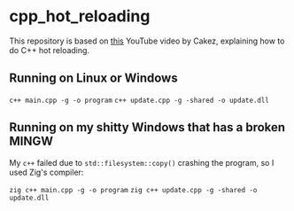 # cpp_hot_reloading

This repository is based on [this](https://www.youtube.com/watch?v=QAeRxfeFAo0) YouTube video by Cakez, explaining how to do C++ hot reloading.

## Running on Linux or Windows

`c++ main.cpp -g -o program`
`c++ update.cpp -g -shared -o update.dll`

## Running on my shitty Windows that has a broken MINGW

My `c++` failed due to `std::filesystem::copy()` crashing the program, so I used Zig's compiler:

`zig c++ main.cpp -g -o program`
`zig c++ update.cpp -g -shared -o update.dll`
